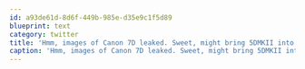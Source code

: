 ```yaml
---
id: a93de61d-8d6f-449b-985e-d35e9c1f5d89
blueprint: text
category: twitter
title: 'Hmm, images of Canon 7D leaked. Sweet, might bring 5DMKII into my price range'
caption: 'Hmm, images of Canon 7D leaked. Sweet, might bring 5DMKII into my price range'
---
```

